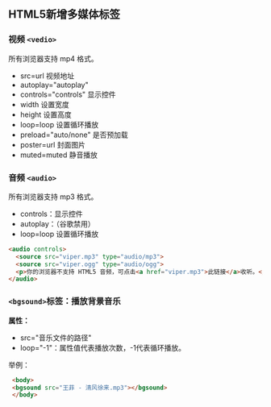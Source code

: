 ## HTML5新增多媒体标签

### 视频 `<vedio>`

所有浏览器支持 mp4 格式。

- src=url 视频地址
- autoplay="autoplay"
- controls="controls" 显示控件
- width 设置宽度
- height 设置高度
- loop=loop 设置循环播放
- preload="auto/none" 是否预加载
- poster=url 封面图片
- muted=muted 静音播放

### 音频 `<audio>`

所有浏览器支持 mp3 格式。

- controls：显示控件
- autoplay：（谷歌禁用）
- loop=loop 设置循环播放

``` html
<audio controls>
  <source src="viper.mp3" type="audio/mp3">
  <source src="viper.ogg" type="audio/ogg">
  <p>你的浏览器不支持 HTML5 音频，可点击<a href="viper.mp3">此链接</a>收听。</p>
</audio>
```

### `<bgsound>`标签：播放背景音乐

**属性：**

- src="音乐文件的路径"
- loop="-1"：属性值代表播放次数，-1代表循环播放。

举例：

```html
 <body>
 <bgsound src="王菲 - 清风徐来.mp3"></bgsound>
 </body>

```
